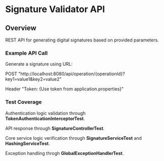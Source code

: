 # Signature Validator API

## Overview
REST API for generating digital signatures based on provided parameters.

### Example API Call
Generate a signature using URL:

POST "http://localhost:8080/api/operation/{operationId}?key1=value1&key2=value2" 

Header "Token: {Use token from application.properties}"

### Test Coverage

Authentication logic validation through **TokenAuthenticationInterceptorTest**.

API response through **SignatureControllerTest**.

Core service logic verification through **SignatureServiceTest** and **HashingServiceTest**.

Exception handling throgh **GlobalExceptionHandlerTest**.

